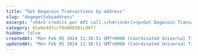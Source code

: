 ```yaml
---
title: "Get Dogecoin Transactions by address"
slug: "dogegettxbyaddress"
excerpt: "<h4>5 credits per API call.</h4>\n<br/><p>Get Dogecoin Transaction by address.</p>\n<br />Examples of using this endpoint with the Tatum JS SDK can be found in <a href=\"https://github.com/tatumio/tatum-js/tree/v2/examples/doge-example/src/app/doge.blockchain.example.ts\" target=\"_blank\">Tatum Dogecoin SDK</a>.'"
category: 65a8e44fccf94800381cd6f7
hidden: false
createdAt: "Mon Feb 05 2024 11:38:51 GMT+0000 (Coordinated Universal Time)"
updatedAt: "Mon Feb 05 2024 11:38:51 GMT+0000 (Coordinated Universal Time)"
---
```

